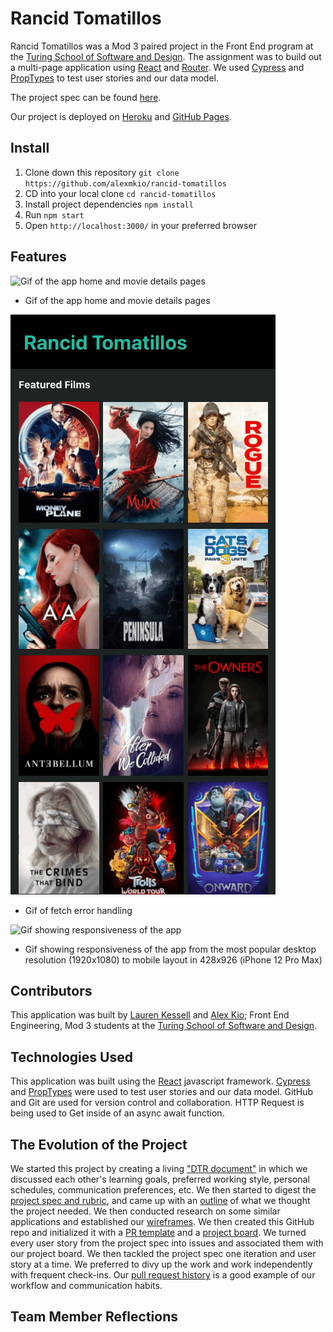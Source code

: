 # Rancid Tomatillos

Rancid Tomatillos was a Mod 3 paired project in the Front End program at the [Turing School of Software and Design](https://turing.io/). The assignment was to build out a multi-page application using [React](https://reactjs.org/) and [Router](https://reactrouter.com/). We used [Cypress](https://www.cypress.io/) and [PropTypes](https://reactjs.org/docs/typechecking-with-proptypes.html) to test user stories and our data model.

The project spec can be found [here](https://frontend.turing.edu/projects/module-3/rancid-tomatillos-v3.html).

Our project is deployed on [Heroku](https://tomatillos-2021.herokuapp.com/) and [GitHub Pages](https://alexmkio.github.io/rancid-tomatillos/#/).

## Install

1. Clone down this repository `git clone https://github.com/alexmkio/rancid-tomatillos`
2. CD into your local clone `cd rancid-tomatillos`
3. Install project dependencies `npm install`
4. Run `npm start`
5. Open `http://localhost:3000/` in your preferred browser

## Features

![Gif of the app home and movie details pages](src/readme/01.gif)
* Gif of the app home and movie details pages

![Gif of fetch error handling](src/readme/02.gif)
* Gif of fetch error handling

![Gif showing responsiveness of the app](src/readme/03.gif)
* Gif showing responsiveness of the app from the most popular desktop resolution (1920x1080) to mobile layout in 428x926 (iPhone 12 Pro Max)

## Contributors

This application was built by [Lauren Kessell](https://github.com/LKessell) and [Alex Kio](https://github.com/alexmkio/); Front End Engineering, Mod 3 students at the [Turing School of Software and Design](https://turing.io/).

## Technologies Used

This application was built using the [React](https://reactjs.org/) javascript framework. [Cypress](https://www.cypress.io/) and [PropTypes](https://reactjs.org/docs/typechecking-with-proptypes.html) were used to test user stories and our data model. GitHub and Git are used for version control and collaboration. HTTP Request is being used to Get inside of an async await function.

## The Evolution of the Project

We started this project by creating a living ["DTR document"](https://gist.github.com/alexmkio/0255d484206a058245d9c0dabaefc373) in which we discussed each other's learning goals, preferred working style, personal schedules, communication preferences, etc. We then started to digest the [project spec and rubric](https://frontend.turing.edu/projects/module-3/rancid-tomatillos-v3.html), and came up with an [outline](https://gist.github.com/alexmkio/655c87daf975a46483119ce85c575e3f) of what we thought the project needed. We then conducted research on some similar applications and established our [wireframes](https://lkessell.invisionapp.com/freehand/Tomatillos-UoeK1zaPE). We then created this GitHub repo and initialized it with a [PR template](https://github.com/alexmkio/rancid-tomatillos/blob/main/pull_request_template.md) and a [project board](https://github.com/alexmkio/rancid-tomatillos/projects/1). We turned every user story from the project spec into issues and associated them with our project board. We then tackled the project spec one iteration and user story at a time. We preferred to divy up the work and work independently with frequent check-ins. Our [pull request history](https://github.com/alexmkio/rancid-tomatillos/pulls?q=is%3Apr+is%3Aclosed+sort%3Acreated-asc) is a good example of our workflow and communication habits.

## Team Member Reflections